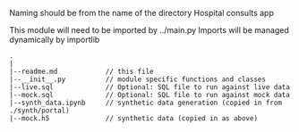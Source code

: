 Naming should be from the name of the directory
Hospital consults app

This module will need to be imported by ../main.py
Imports will be managed dynamically by importlib

```
.
|
|--readme.md            // this file
|--__init__.py          // module specific functions and classes
|--live.sql             // Optional: SQL file to run against live data
|--mock.sql             // Optional: SQL file to run against mock data
|--synth_data.ipynb     // synthetic data generation (copied in from ./synth/portal)
|--mock.h5              // synthetic data (copied in as above)
```